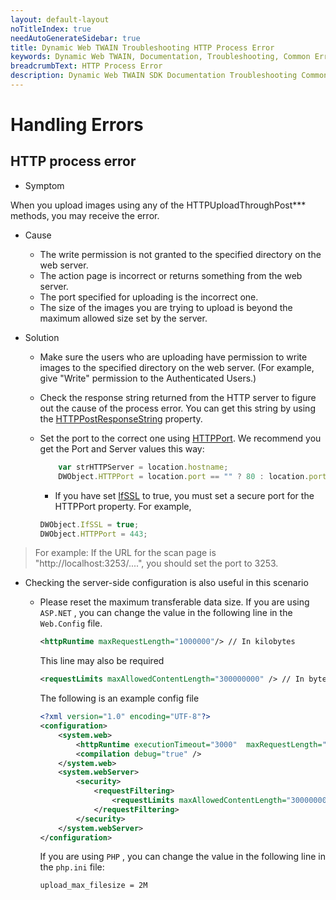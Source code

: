 ```yaml
---
layout: default-layout
noTitleIndex: true
needAutoGenerateSidebar: true
title: Dynamic Web TWAIN Troubleshooting HTTP Process Error
keywords: Dynamic Web TWAIN, Documentation, Troubleshooting, Common Errors, HTTP Process Error
breadcrumbText: HTTP Process Error
description: Dynamic Web TWAIN SDK Documentation Troubleshooting Common Errors HTTP Process Error Page
---
```



# Handling Errors

## HTTP process error

* Symptom

When you upload images using any of the HTTPUploadThroughPost*** methods, you may receive the error.

* Cause
  + The write permission is not granted to the specified directory on the web server.
  + The action page is incorrect or returns something from the web server.
  + The port specified for uploading is the incorrect one.
  + The size of the images you are trying to upload is beyond the maximum allowed size set by the server.

* Solution
  + Make sure the users who are uploading have permission to write images to the specified directory on the web server. (For example, give "Write" permission to the Authenticated Users.)
  + Check the response string returned from the HTTP server to figure out the cause of the process error. You can get this string by using the [HTTPPostResponseString]({{site.info}}api/WebTwain_IO.html#httppostresponsestring) property.
  + Set the port to the correct one using [HTTPPort]({{site.info}}api/WebTwain_IO.html#httpport). We recommend you get the Port and Server values this way:
  
	``` javascript
		var strHTTPServer = location.hostname;
		DWObject.HTTPPort = location.port == "" ? 80 : location.port;
	```
	+ If you have set [IfSSL]({{site.info}}api/WebTwain_IO.html#ifssl) to true, you must set a secure port for the HTTPPort property. For example, 

	``` javascript
	DWObject.IfSSL = true;
	DWObject.HTTPPort = 443;
	```
> For example: If the URL for the scan page is "http://localhost:3253/....", you should set the port to 3253.

* Checking the server-side configuration is also useful in this scenario
	+ Please reset the maximum transferable data size. If you are using `ASP.NET` , you can change the value in the following line in the `Web.Config` file.

		``` xml
		<httpRuntime maxRequestLength="1000000"/> // In kilobytes
		```

		This line may also be required

		``` xml
		<requestLimits maxAllowedContentLength="300000000" /> // In bytes
		```

		The following is an example config file

		``` xml
		<?xml version="1.0" encoding="UTF-8"?>
		<configuration>
		    <system.web>
		        <httpRuntime executionTimeout="3000"  maxRequestLength="102400"/>
		        <compilation debug="true" />
		    </system.web>
		    <system.webServer>
		        <security>
		            <requestFiltering>
		                <requestLimits maxAllowedContentLength="300000000" />
		            </requestFiltering>
		        </security>
		    </system.webServer>
		</configuration>
		```

		If you are using `PHP` , you can change the value in the following line in the `php.ini` file:

		``` shell
		upload_max_filesize = 2M
		```